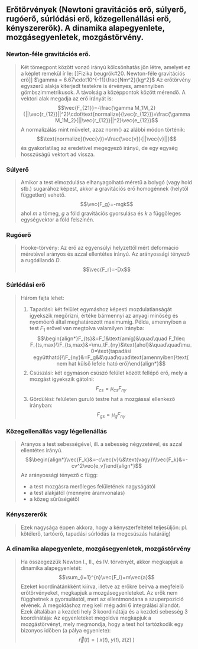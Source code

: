 ## Erőtörvények (Newtoni gravitációs erő, súlyerő, rugóerő, súrlódási erő, közegellenállási erő, kényszererők). A dinamika alapegyenlete, mozgásegyenletek, mozgástörvény.

### Newton-féle gravitációs erő.
>Két tömegpont között vonzó irányú kölcsönhatás jön létre, amelyet ez a képlet remekül ír le: [[Fizika beugrók#20. Newton-féle gravitációs erő]]
>$\gamma = 6.67\cdot10^{-11}\frac{Nm^2}{kg^2}$
>Az erőtörvény egyszerű alakja kiterjedt testekre is érvényes, amennyiben gömbszimmetrikusok. A távolság a középpontok között mérendő. A vektori alak megadja az erő irányát is:
>$$\vec{F_{21}}=-\frac{\gamma M_1M_2}{||\vec{r_{12}}||^2}\cdot\text{normalize}(\vec{r_{12}})=\frac{\gamma M_1M_2}{||\vec{r_{12}}||^2}\vec{e_{12}}$$
>A normalizálás mint művelet, azaz $\text{norm}()$ az alábbi módon történik:
>$$\text{normalize}(\vec{v})=\frac{\vec{v}}{||\vec{v}||}$$
>és gyakorlatilag az eredetivel megegyező irányú, de egy egység hosszúságú vektort ad vissza.

### Súlyerő
>Amikor a test elmozdulása elhanyagolható méretű a bolygó (vagy hold stb.) sugarához képest, akkor a gravitációs erő homogénnek (helytől független) vehető.
>$$\vec{F_g}=-mgk$$
>ahol $m$ a tömeg, $g$ a föld gravitációs gyorsulása és $k$ a függőleges egységvektor a föld felszínén.

### Rugóerő
>Hooke-törvény: Az erő az egyensúlyi helyzettől mért deformáció méretével arányos és azzal ellentétes irányú. Az arányossági tényező a rugóállandó $D$.
>$$\vec{F_r}=-Dx$$

### Súrlódási erő
>Három fajta lehet:
> 1. Tapadási: két felület egymáshoz képesti mozdulatlanságát igyekszik megőrizni, értéke bármennyi az anyagi minőség és nyomóerő által meghatározott maximumig. Példa, amennyiben a test $F_1$ erővel van megtolva valamilyen irányba:
>$$\begin{align*}F_{ts}&=F_1&\text{amíg}&\quad\quad F_1\leq F_{ts,max}\\F_{ts,max}&=\mu_tF_{ny}&\text{ahol}&\quad\quad\mu_0=\text{tapadási együttható}\\F_{ny}&=F_g&&\quad\quad\text{amennyiben}\text{ nem hat külső lefele ható erő}\end{align*}$$
> 2. Csúszási: két egymáson csúszó felület között fellépő erő, mely a mozgást igyekszik gátolni:
>$$F_{cs}=\mu_{cs}F_{ny}$$
> 3. Gördülési: felületen guruló testre hat a mozgással ellenkező irányban:
> $$F_{gs}=\mu_gF_{ny}$$

### Közegellenállás vagy légellenállás
>Arányos a test sebességével, ill. a sebesség négyzetével, és azzal ellentétes irányú.
>$$\begin{align*}\vec{F_k}&=-c\vec{v}\\&\text{vagy}\\\vec{F_k}&=-cv^2\vec{e_v}\end{align*}$$
>Az arányossági tényező c függ:
> - a test mozgásra merőleges felületének nagyságától
> - a test alakjától (mennyire áramvonalas)
> - a közeg sűrűségétől

### Kényszererők
>Ezek nagysága éppen akkora, hogy a kényszerfeltétel teljesüljön: 
>pl. kötélerő, 
>	 tartóerő, 
>	 tapadási súrlódás (a megcsúszás határáig)

### A dinamika alapegyenlete, mozgásegyenletek, mozgástörvény
>Ha összegezzük Newton I., II., és IV. törvényét, akkor megkapjuk a dinamika alapegyenletét:
>$$\sum_{i=1}^{n}\vec{F_i}=m\vec{a}$$
>Ezeket koordinátánkként kiírva, illetve az erőkre beírva a megfelelő erőtörvényeket, megkapjuk a mozgásegyenleteket.
>Az erők nem függhetnek a gyorsulástól, mert az ellentmondana a szuperpozíció elvének. A megoldáshoz meg kell még adni 6 integrálási állandót. Ezek általában a kezdeti hely 3 koordinátája és a kezdeti sebesség 3 koordinátája: Az egyenleteket megoldva megkapjuk a mozgástörvényt, mely megmondja, hogy a test hol tartózkodik egy bizonyos időben (a pálya egyenlete):
>$$\vec{r}(t)=(\;x(t),\;y(t),\;z(z)\;)$$